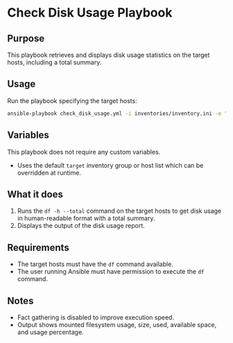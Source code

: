 # Check Disk Usage Playbook

## Purpose

This playbook retrieves and displays disk usage statistics on the target hosts, including a total summary.

## Usage

Run the playbook specifying the target hosts:

```bash
ansible-playbook check_disk_usage.yml -i inventories/inventory.ini -e "target=your_target_group"
```

## Variables

This playbook does not require any custom variables.

* Uses the default `target` inventory group or host list which can be overridden at runtime.

## What it does

1. Runs the `df -h --total` command on the target hosts to get disk usage in human-readable format with a total summary.
2. Displays the output of the disk usage report.

## Requirements

* The target hosts must have the `df` command available.
* The user running Ansible must have permission to execute the `df` command.

## Notes

* Fact gathering is disabled to improve execution speed.
* Output shows mounted filesystem usage, size, used, available space, and usage percentage.
